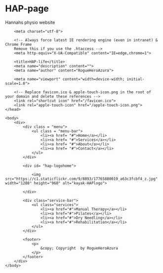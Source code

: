 # HAP-page
Hannahs physio website

<!DOCTYPE html>
<html lang="en">
	<head>
		<link rel="stylesheet" type="text/css" href="homepage.css">
		
		<meta charset="utf-8">

		<!-- Always force latest IE rendering engine (even in intranet) & Chrome Frame
		Remove this if you use the .htaccess -->
		<meta http-equiv="X-UA-Compatible" content="IE=edge,chrome=1">

		<title>HAP-life</title>
		<meta name="description" content="">
		<meta name="author" content="RogueHeroAzura">

		<meta name="viewport" content="width=device-width; initial-scale=1.0">

		<!-- Replace favicon.ico & apple-touch-icon.png in the root of your domain and delete these references -->
		<link rel="shortcut icon" href="/favicon.ico">
		<link rel="apple-touch-icon" href="/apple-touch-icon.png">
	</head>

	<body>
		<div>
			<div class = "menu">
				<ul class = "menu-bar">
					<li><a href= "#">Home</a></li>
					<li><a href= "#">Services</a></li>
					<li><a href= "#">About</a></li>
					<li><a href= "#">Contact</a></li>
				</ul>
			</div>
			
			<div id= "hap-logohome">
	
				<img src="https://c1.staticflickr.com/9/8893/17765880019_a63c3fcbf4_z.jpg" width="1280" height="960" alt="kayak-HAPlogo">
	
			</div>
			
			<div class="service-bar">
				<ul class="services">
					<li><a href="#">Manual Therapy</a></li>
					<li><a href="#">Pilates</a></li>
					<li><a href="#">Dry Needling</a></li>
					<li><a href="#">Rehabilitation</a></li>
				</ul>
			</div>
			
			<footer>
				<p>
					&copy; Copyright  by RogueHeroAzura
				</p>
			</footer>
		</div>
	</body>
</html>
